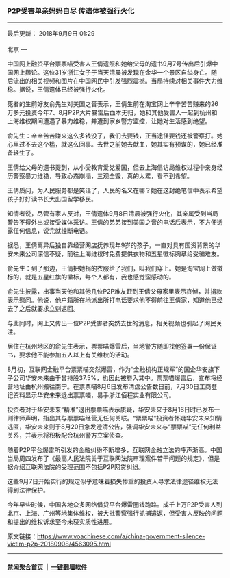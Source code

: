 ### P2P受害单亲妈妈自尽 传遗体被强行火化
------------------------

<div class="published">
 <span class="date" title="中国时间">
  <time datetime="2018-09-09T01:29:00+08:00">
   最后更新： 2018年9月9日 01:29
  </time>
 </span>
</div>
<br/>
<div class="wsw">
 <span class="dateline">
  北京 —
 </span>
 <p>
  中国网上融资平台票票喵受害人王倩遗照和她给父母的遗书9月7号传出后引爆中国网上舆论。这位31岁浙江女子于当天清晨被发现在金华一个景区自缢身亡。随后流出的相关视频和图片在中国网民中引发强烈震撼。当局持续对相关事件大力维稳。据说，王倩遗体已经被强行火化。
 </p>
 <p>
  死者的生前好友俞先生对美国之音表示，王倩生前在淘宝网上辛辛苦苦赚来的26万多元投资今年7、8月P2P大片暴雷后血本无归，她和其他受害人一起到杭州和上海维权期间遭遇了暴力维稳，并遭到家乡警方监控，让她对生活感到绝望。
 </p>
 <p>
  俞先生：辛辛苦苦赚来这么多钱没了，我们去要钱，正当途径要钱还被警察打。她心里过不去这个槛，就这么回事。去世之前她去献血，她其实有预谋的，她已经准备轻生了。
 </p>
 <p>
  王倩给父母的遗书提到，从小受教育爱党爱国，但去上海信访局维权过程中亲身经历警察暴力维稳，导致心态崩塌，三观全毁，真的太累，看不到希望。
 </p>
 <p>
  王倩质问，为人民服务都是笑话了，人民的名义在哪？她在这封绝笔信中表示希望孩子好好读书长大出国留学移民。
 </p>
 <p>
  知情者说，尽管有家人反对，王倩遗体9月8日清晨被强行火化，其亲属受到当局警告不得外出或接受媒体采访。王倩的弟弟接到美国之音的电话后表示，不方便透露任何信息，说完就挂断电话。
 </p>
 <p>
  据悉，王倩离异后独自靠经营网店抚养现年9岁的孩子，一直对具有国资背景的华安未来公司深信不疑，前往上海维权时免费提供衣物和五星徽标胸章给受骗难友。
 </p>
 <p>
  俞先生：到了那边，王倩把她捐的衣服给了我们，叫我们穿上。她是淘宝网上做徽标的，就是五星红旗的徽标，每个人都有，我也感觉蛮感动的。
 </p>
 <p>
  俞先生披露，出事当天他和其他几位P2P难友赶到王倩父母家里表示哀悼，并捐款表示慰问。他说，他户籍所在地派出所打电话要求他不得前往王倩家，知道他已经去了之后就要求立刻返回。
 </p>
 <p>
  与此同时，网上又传出一位P2P受害者突然去世的消息，相关视频也引起了网民关注。
 </p>
 <p>
  居住在杭州地区的俞先生表示，票票喵爆雷后，当地警方随即找他签署一份保证书，要求他不能参加五人以上有关维权的活动。
 </p>
 <p>
  8月初，互联网金融平台票票喵突然爆雷，作为“金融机构正规军”的国企华安旗下子公司华安未来由于曾持股37.5%，也因此被卷入其中。票票喵爆雷后，宣布将经营地址由杭州搬往南宁。在票票喵8月6日发布清盘公告数日前，7月30日工商登记资料显示华安未来退出票票喵，易手浙江佰程实业有限公司。
 </p>
 <p>
  投资者对于华安未来“精准”退出票票喵表示质疑，华安未来于8月16日时已发布一则律师声明，指出其与票票喵经营无任何关联。“票票喵”投资者怀疑华安未来知情逃匿，华安未来则于8月20日急发澄清公告，强调华安未来与“票票喵”无任何利益关系，并表示将积极配合杭州警方立案侦查。
 </p>
 <p>
  随着P2P平台爆雷所引发的金融纠纷不断增多，互联网金融立法的呼声渐高。中国当局周四发布了《最高人民法院关于互联网法院审理案件若干问题的规定》，但是据介绍互联网法院的受理范围不包括P2P网贷纠纷。
 </p>
 <p>
  这些9月7日开始实行的规定似乎意味着损失惨重的投资人寻求法律途径维权无法得到法律保护。
 </p>
 <p>
  今年早些时候，中国各地众多网络借贷平台爆雷圈钱跑路。成千上万P2P受害人到北京、上海、广州等地集体维权，被大批警察强行抓捕遣返，但受害人反映的问题和提出的维权诉求至今未获实质性进展。
 </p>
</div>

原文链接：https://www.voachinese.com/a/china-government-silence-victim-p2p-20180908/4563095.html


------------------------
#### [禁闻聚合首页](https://github.com/gfw-breaker/banned-news/blob/master/README.md) &nbsp;|&nbsp;  [一键翻墙软件](https://github.com/gfw-breaker/nogfw/blob/master/README.md)